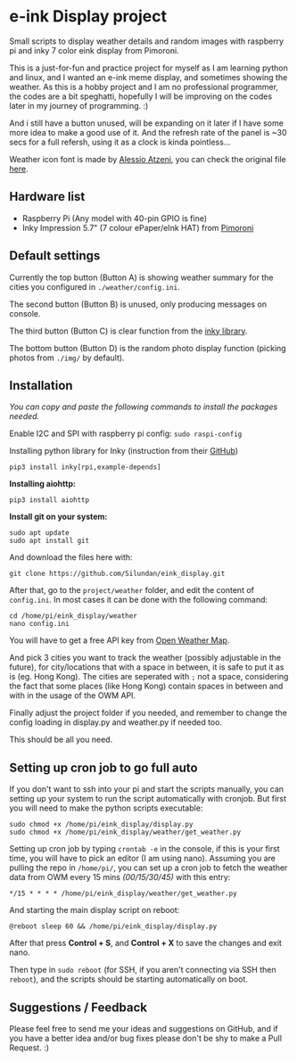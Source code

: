 # e-ink Display project
Small scripts to display weather details and random images with raspberry pi and inky 7 color eink display from Pimoroni.

This is a just-for-fun and practice project for myself as I am learning python and linux, and I wanted an e-ink meme display, and sometimes showing the weather. As this is a hobby project and I am no professional programmer, the codes are a bit speghatti, hopefully I will be improving on the codes later in my journey of programming. :)

And i still have a button unused, will be expanding on it later if I have some more idea to make a good use of it. And the refresh rate of the panel is \~30 secs for a full refersh, using it as a clock is kinda pointless...

Weather icon font is made by [Alessio Atzeni](https://www.alessioatzeni.com/), you can check the original file [here](https://www.alessioatzeni.com/meteocons/).

## Hardware list
- Raspberry Pi (Any model with 40-pin GPIO is fine)
- Inky Impression 5.7" (7 colour ePaper/eInk HAT) from [Pimoroni](https://shop.pimoroni.com/products/inky-impression-5-7)

## Default settings

Currently the top button (Button A) is showing weather summary for the cities you configured in `./weather/config.ini`.

The second button (Button B) is unused, only producing messages on console.

The third button (Button C) is clear function from the [inky library](https://github.com/pimoroni/inky/blob/master/examples/7color/clear.py).

The bottom button (Button D) is the random photo display function (picking photos from `./img/` by default).

## Installation
_You can copy and paste the following commands to install the packages needed._

Enable I2C and SPI with raspberry pi config: `sudo raspi-config`

Installing python library for Inky (instruction from their [GitHub](https://github.com/pimoroni/inky))
```
pip3 install inky[rpi,example-depends]
```

**Installing aiohttp:**
```
pip3 install aiohttp
```

**Install git on your system:**

```
sudo apt update
sudo apt install git
```

And download the files here with: 
```
git clone https://github.com/Silundan/eink_display.git
```

After that, go to the `project/weather` folder, and edit the content of `config.ini`.
In most cases it can be done with the following command:
```
cd /home/pi/eink_display/weather
nano config.ini
```
You will have to get a free API key from [Open Weather Map](https://openweathermap.org/).

And pick 3 cities you want to track the weather (possibly adjustable in the future), for city/locations that with a space in between, it is safe to put it as is (eg. Hong Kong). The cities are seperated with `;` not a space, considering the fact that some places (like Hong Kong) contain spaces in between and with in the usage of the OWM API.

Finally adjust the project folder if you needed, and remember to change the config loading in display.py and weather.py if needed too.

This should be all you need.

## Setting up cron job to go full auto

If you don't want to ssh into your pi and start the scripts manually, you can setting up your system to run the script automatically with cronjob. But first you will need to make the python scripts executable:

```
sudo chmod +x /home/pi/eink_display/display.py
sudo chmod +x /home/pi/eink_display/weather/get_weather.py
```

Setting up cron job by typing `crontab -e` in the console, if this is your first time, you will have to pick an editor (I am using nano). Assuming you are pulling the repo in `/home/pi/`, you can set up a cron job to fetch the weather data from OWM every 15 mins _(00/15/30/45)_ with this entry:
```
*/15 * * * * /home/pi/eink_display/weather/get_weather.py
```
And starting the main display script on reboot:
```
@reboot sleep 60 && /home/pi/eink_display/display.py
```

After that press **Control + S**, and **Control + X** to save the changes and exit nano.

Then type in `sudo reboot` (for SSH, if you aren't connecting via SSH then `reboot`), and the scripts should be starting automatically on boot.

## Suggestions / Feedback
Please feel free to send me your ideas and suggestions on GitHub, and if you have a better idea and/or bug fixes please don't be shy to make a Pull Request. :)

